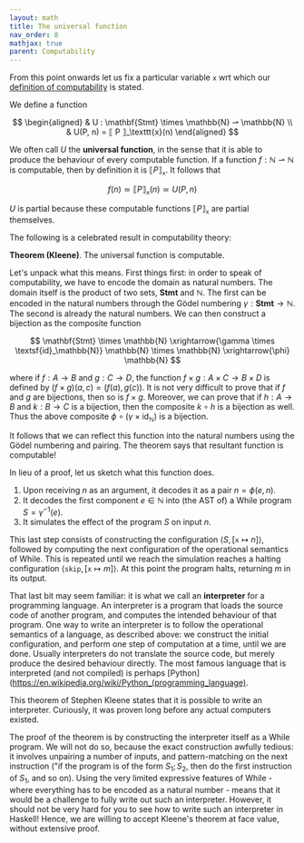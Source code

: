 ```yaml
---
layout: math
title: The universal function
nav_order: 8
mathjax: true
parent: Computability
---
```


From this point onwards let us fix a particular variable `x` wrt which our
[definition of
computability](https://uob-coms20007.github.io/reference/computability/functions.html#computes)
is stated.

We define a function

$$ 
  \begin{aligned}
    & U : \mathbf{Stmt} \times \mathbb{N} ⇀ \mathbb{N} \\
    & U(P, n) = ⟦ P ⟧_\texttt{x}(n)
  \end{aligned}
$$

We often call $U$ the __universal function__, in the sense that it is able to
produce the behaviour of every computable function. If a function $f :
\mathbb{N} ⇀ \mathbb{N}$ is computable, then by definition it is $⟦ P
⟧_{\texttt{x}}$. It follows that 

$$
  f(n) \simeq ⟦ P ⟧_\texttt{x}(n) \simeq U(P,n)
$$

$U$ is partial because these computable functions $⟦ P ⟧_\texttt{x}$ are
partial themselves.

The following is a celebrated result in computability theory:

**Theorem (Kleene)**. The universal function is computable.

Let's unpack what this means. First things first: in order to speak of
computability, we have to encode the domain as natural numbers. The domain
itself is the product of two sets, $\textbf{Stmt}$ and $\mathbb{N}$. The
first can be encoded in the natural numbers through the Gödel numbering
$\gamma : \textbf{Stmt} \to \mathbb{N}$. The second is already the natural
numbers. We can then construct a bijection as the composite function

$$
  \mathbf{Stmt} \times \mathbb{N}
    \xrightarrow{\gamma \times \textsf{id}_\mathbb{N}}
  \mathbb{N} \times \mathbb{N}
    \xrightarrow{\phi}
  \mathbb{N}
$$

where if $f : A \to B$ and $g : C \to D$, the function $f \times g : A \times
C \to B \times D$ is defined by $(f \times g)(a, c) = (f(a), g(c))$. It is
not very difficult to prove that if $f$ and $g$ are bijections, then so is $f
\times g$. Moreover, we can prove that if $h : A \to B$ and $k : B \to C$ is
a bijection, then the composite $k \circ h$ is a bijection as well. Thus the
above composite $\phi \circ (\gamma \times \textsf{id}_\mathbb{N})$ is a
bijection.

It follows that we can reflect this function into the natural numbers using
the Gödel numbering and pairing. The theorem says that resultant function is
computable!

In lieu of a proof, let us sketch what this function does.

1. Upon receiving $n$ as an argument, it decodes it as a pair $n = \phi(e, n)$.
2. It decodes the first component $e \in \mathbb{N}$ into (the AST of) a While program $S = \gamma^{-1}(e)$.
3. It simulates the effect of the program $S$ on input $n$.

This last step consists of constructing the configuration $\langle S,
[\texttt{x} \mapsto n] \rangle$, followed by computing the next configuration
of the operational semantics of While. This is repeated until we reach the
simulation reaches a halting configuration $\langle \texttt{skip},
[\texttt{x} \mapsto m] \rangle$. At this point the program halts, returning
$m$ in its output.

That last bit may seem familiar: it is what we call an __interpreter__ for a
programming language. An interpreter is a program that loads the source code
of another program, and computes the intended behaviour of that program. One
way to write an interpreter is to follow the operational semantics of a
language, as described above: we construct the initial configuration, and
perform one step of computation at a time, until we are done. Usually
interpreters do not translate the source code, but merely produce the desired
behaviour directly. The most famous language that is interpreted (and not
compiled) is perhaps
[Python](https://en.wikipedia.org/wiki/Python_(programming_language).

This theorem of Stephen Kleene states that it is possible to write an
interpreter. Curiously, it was proven long before any actual computers
existed.

The proof of the theorem is by constructing the interpreter itself as a While
program. We will not do so, because the exact construction awfully tedious:
it involves unpairing a number of inputs, and pattern-matching on the next
instruction ("if the program is of the form $S_1; S_2$, then do the first
instruction of $S_1$, and so on). Using the very limited expressive features
of While - where everything has to be encoded as a natural number - means
that it would be a challenge to fully write out such an interpreter. However,
it should not be very hard for you to see how to write such an interpreter in
Haskell! Hence, we are willing to accept Kleene's theorem at face value,
without extensive proof.